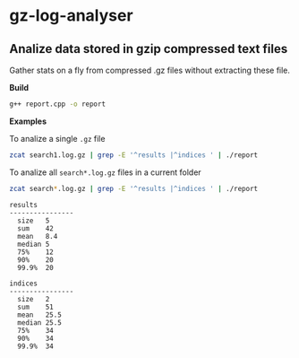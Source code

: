 # gz-log-analyser

## Analize data stored in gzip compressed text files 

Gather stats on a fly from compressed .gz files without extracting these file.

**Build**

```bash
g++ report.cpp -o report
```

**Examples**

To analize a single `.gz` file

```bash
zcat search1.log.gz | grep -E '^results |^indices ' | ./report
```

To analize all `search*.log.gz` files in a current folder

```bash
zcat search*.log.gz | grep -E '^results |^indices ' | ./report
```

```
results
----------------
  size   5
  sum    42
  mean   8.4
  median 5
  75%    12
  90%    20
  99.9%  20

indices
----------------
  size   2
  sum    51
  mean   25.5
  median 25.5
  75%    34
  90%    34
  99.9%  34
```
